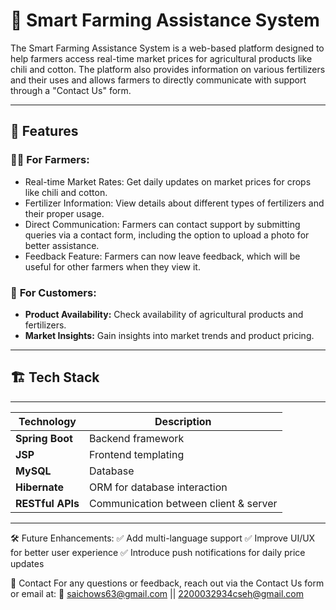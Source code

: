 # 🌾 Smart Farming Assistance System

The Smart Farming Assistance System is a web-based platform designed to help farmers access real-time market prices for agricultural products like chili and cotton. The platform also provides information on various fertilizers and their uses and allows farmers to directly communicate with support through a "Contact Us" form.

---

## 🚀 Features
### 👨‍🌾 For Farmers:
- Real-time Market Rates: Get daily updates on market prices for crops like chili and cotton.  
- Fertilizer Information: View details about different types of fertilizers and their proper usage.  
- Direct Communication: Farmers can contact support by submitting queries via a contact form, including the option to upload a photo for better assistance.
- Feedback Feature: Farmers can now leave feedback, which will be useful for other farmers when they view it.

### 🛒 **For Customers:**
- **Product Availability:** Check availability of agricultural products and fertilizers.  
- **Market Insights:** Gain insights into market trends and product pricing.  

---

## 🏗️ Tech Stack
--------------------------------------------------------------
| Technology         | Description                           |
|--------------------|---------------------------------------|
| **Spring Boot**    | Backend framework                     |
| **JSP**            | Frontend templating                   |
| **MySQL**          | Database                              |
| **Hibernate**      | ORM for database interaction          |
| **RESTful APIs**   | Communication between client & server |
--------------------------------------------------------------


🛠️ Future Enhancements: 
✅ Add multi-language support
✅ Improve UI/UX for better user experience
✅ Introduce push notifications for daily price updates


📧 Contact
For any questions or feedback, reach out via the Contact Us form or email at:
📩 saichows63@gmail.com || 2200032934cseh@gmail.com




